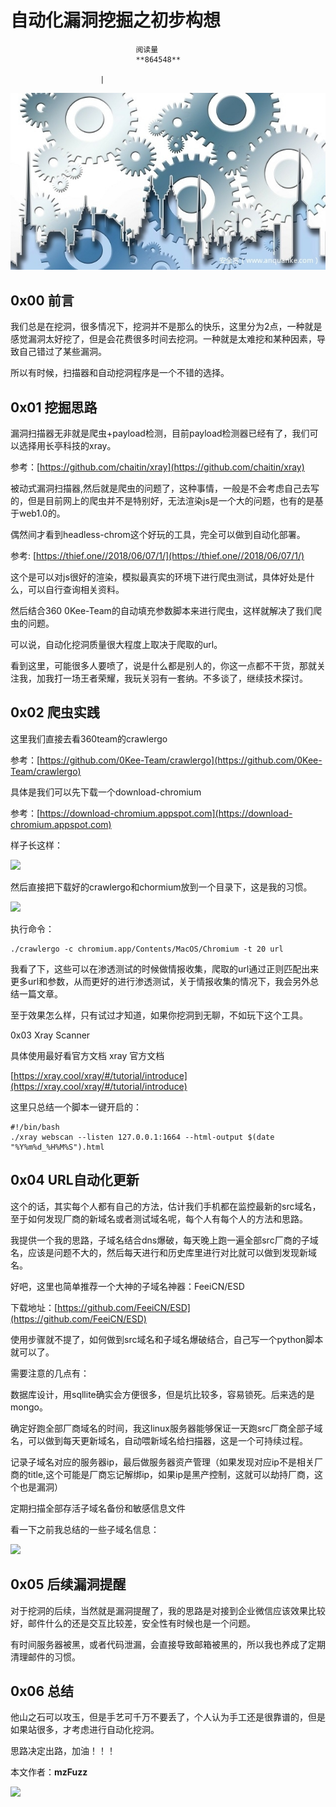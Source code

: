 
# 自动化漏洞挖掘之初步构想


                                阅读量   
                                **864548**
                            
                        |
                        
                                                                                    



[![](./img/198292/t0138d357d0e1836e0f.jpg)](./img/198292/t0138d357d0e1836e0f.jpg)



## 0x00 前言

我们总是在挖洞，很多情况下，挖洞并不是那么的快乐，这里分为2点，一种就是感觉漏洞太好挖了，但是会花费很多时间去挖洞。一种就是太难挖和某种因素，导致自己错过了某些漏洞。

所以有时候，扫描器和自动挖洞程序是一个不错的选择。



## 0x01 挖掘思路

漏洞扫描器无非就是爬虫+payload检测，目前payload检测器已经有了，我们可以选择用长亭科技的xray。

参考：[https://github.com/chaitin/xray](https://github.com/chaitin/xray)

被动式漏洞扫描器,然后就是爬虫的问题了，这种事情，一般是不会考虑自己去写的，但是目前网上的爬虫并不是特别好，无法渲染js是一个大的问题，也有的是基于web1.0的。

偶然间才看到headless-chrom这个好玩的工具，完全可以做到自动化部署。

参考: [https://thief.one//2018/06/07/1/](https://thief.one//2018/06/07/1/)

这个是可以对js很好的渲染，模拟最真实的环境下进行爬虫测试，具体好处是什么，可以自行查询相关资料。

然后结合360 0Kee-Team的自动填充参数脚本来进行爬虫，这样就解决了我们爬虫的问题。

可以说，自动化挖洞质量很大程度上取决于爬取的url。

看到这里，可能很多人要喷了，说是什么都是别人的，你这一点都不干货，那就关注我，加我打一场王者荣耀，我玩关羽有一套纳。不多谈了，继续技术探讨。



## 0x02 爬虫实践

这里我们直接去看360team的crawlergo

参考：[https://github.com/0Kee-Team/crawlergo](https://github.com/0Kee-Team/crawlergo)

具体是我们可以先下载一个download-chromium

参考：[https://download-chromium.appspot.com](https://download-chromium.appspot.com)

样子长这样：

[![](./img/198292/AAffA0nNPuCLAAAAAElFTkSuQmCC)](https://p4.ssl.qhimg.com/t01cbadf2d1a968058f.png)

然后直接把下载好的crawlergo和chormium放到一个目录下，这是我的习惯。

[![](./img/198292/AAffA0nNPuCLAAAAAElFTkSuQmCC)](https://p5.ssl.qhimg.com/t010d1d49fe13aa1561.png)

执行命令：

```
./crawlergo -c chromium.app/Contents/MacOS/Chromium -t 20 url
```

我看了下，这些可以在渗透测试的时候做情报收集，爬取的url通过正则匹配出来更多url和参数，从而更好的进行渗透测试，关于情报收集的情况下，我会另外总结一篇文章。

至于效果怎么样，只有试过才知道，如果你挖洞到无聊，不如玩下这个工具。

0x03 Xray Scanner

具体使用最好看官方文档 xray 官方文档

[https://xray.cool/xray/#/tutorial/introduce](https://xray.cool/xray/#/tutorial/introduce)

这里只总结一个脚本一键开启的：

```
#!/bin/bash
./xray webscan --listen 127.0.0.1:1664 --html-output $(date "%Y%m%d_%H%M%S").html
```



## 0x04 URL自动化更新

这个的话，其实每个人都有自己的方法，估计我们手机都在监控最新的src域名，至于如何发现厂商的新域名或者测试域名呢，每个人有每个人的方法和思路。

我提供一个我的思路，子域名结合dns爆破，每天晚上跑一遍全部src厂商的子域名，应该是问题不大的，然后每天进行和历史库里进行对比就可以做到发现新域名。

好吧，这里也简单推荐一个大神的子域名神器：FeeiCN/ESD

下载地址：[https://github.com/FeeiCN/ESD](https://github.com/FeeiCN/ESD)

使用步骤就不提了，如何做到src域名和子域名爆破结合，自己写一个python脚本就可以了。

需要注意的几点有：

数据库设计，用sqllite确实会方便很多，但是坑比较多，容易锁死。后来选的是mongo。

确定好跑全部厂商域名的时间，我这linux服务器能够保证一天跑src厂商全部子域名，可以做到每天更新域名，自动喂新域名给扫描器，这是一个可持续过程。

记录子域名对应的服务器ip，最后做服务器资产管理（如果发现对应ip不是相关厂商的title,这个可能是厂商忘记解绑ip，如果ip是黑产控制，这就可以劫持厂商，这个也是漏洞）

定期扫描全部存活子域名备份和敏感信息文件

看一下之前我总结的一些子域名信息：

[![](./img/198292/AAffA0nNPuCLAAAAAElFTkSuQmCC)](https://p4.ssl.qhimg.com/t015759bf022d51e5ce.png)



## 0x05 后续漏洞提醒

对于挖洞的后续，当然就是漏洞提醒了，我的思路是对接到企业微信应该效果比较好，邮件什么的还是交互比较差，安全性有时候也是一个问题。

有时间服务器被黑，或者代码泄漏，会直接导致邮箱被黑的，所以我也养成了定期清理邮件的习惯。



## 0x06 总结

他山之石可以攻玉，但是手艺可千万不要丢了，个人认为手工还是很靠谱的，但是如果站很多，才考虑进行自动化挖洞。

思路决定出路，加油！！！

本文作者：**mzFuzz**

[![](./img/198292/AAffA0nNPuCLAAAAAElFTkSuQmCC)](https://p1.ssl.qhimg.com/t01be087179d4741036.png)
